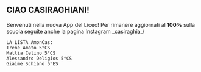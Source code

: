 ## CIAO CASIRAGHIANI!
Benvenuti nella nuova App del Liceo! Per rimanere aggiornati al **100%** sulla scuola seguite anche la pagina Instagram \_casiraghia_\

```
LA LISTA AmonCas:
Irene Amato 5°CS
Mattia Celino 5°CS
Alessandro Deligios 5°CS
Giaime Schiano 5°ES
```

